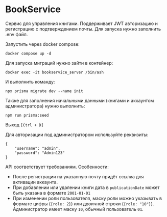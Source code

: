 # BookService

Сервис для управления книгами. Поддерживает JWT авторизацию и регистрацию с подтверждением почты.
Для запуска нужно заполнить .env файл.

Запустить через docker compose:

```
docker compose up -d
```

Для запуска миграций нужно зайти в контейнер:

```
docker exec -it bookservice_server /bin/ash
```

И выполнить команду:

```
npx prisma migrate dev --name init
```

Также для заполнения начальными данными (книгами и аккаунтом администратора) нужно выполнить:

```
npm run prisma:seed
```

Выход `[Ctrl + D]`

Для авторизации под администратором используйте реквизиты:

```
{
	"username": "admin",
	"password": "Admin123"
}
```

API соответствует требованиям. Особенности:

- После регистрации на указанную почту придёт ссылка для активации аккаунта.
- При добавлении или удалении книги дата в `publicationDate` может быть указана в формате `2001-01-01`
- При изменении роли пользователя, маску роли можно указывать в формате цифры (`{role: 2}`) или двоичной строки (`{role: "10"}`). Администратор имеет маску `10`, обычный пользователь `01`.
